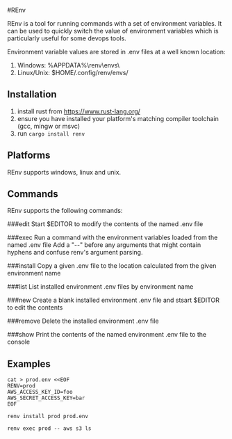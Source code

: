 #REnv

REnv is a tool for running commands with a set of environment variables.
It can be used to quickly switch the value of environment variables which is particularly useful for some devops tools.

Environment variable values are stored in .env files at a well known location:

1. Windows: %APPDATA%\renv\envs\
2. Linux/Unix: $HOME/.config/renv/envs/

## Installation

1. install rust from https://www.rust-lang.org/
2. ensure you have installed your platform's matching compiler toolchain (gcc, mingw or msvc)
2. run ```cargo install renv```

## Platforms

REnv supports windows, linux and unix.


## Commands
REnv supports the following commands:

###edit
Start $EDITOR to modify the contents of the named .env file

###exec
Run a command with the environment variables loaded from the named .env file
Add a "--" before any arguments that might contain hyphens and confuse renv's argument parsing.

###install
Copy a given .env file to the location calculated from the given environment name

###list
List installed environment .env files by environment name

###new
Create a blank installed environment .env file and stsart $EDITOR to edit the contents

###remove
Delete the installed environment .env file

###show
Print the contents of the named environment .env file to the console


## Examples

```
cat > prod.env <<EOF
RENV=prod
AWS_ACCESS_KEY_ID=foo
AWS_SECRET_ACCESS_KEY=bar
EOF

renv install prod prod.env

renv exec prod -- aws s3 ls
```

